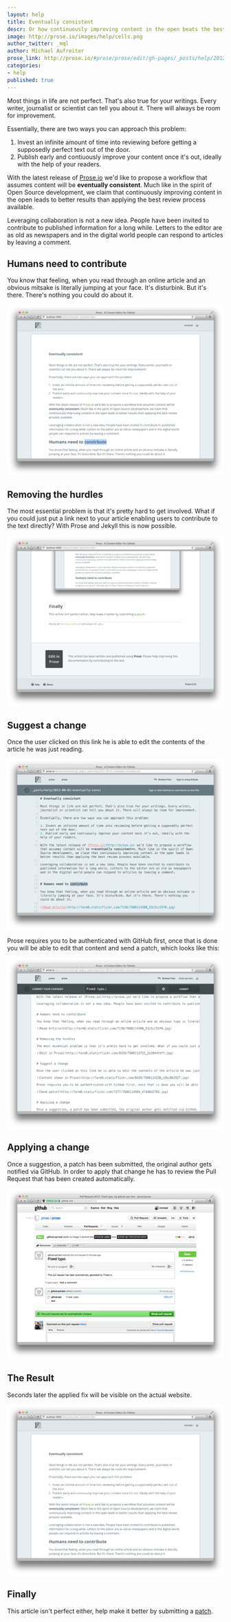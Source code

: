 ```yaml
---
layout: help
title: Eventually consistent
descr: Or how continuously improving content in the open beats the best review process.
image: http://prose.io/images/help/cells.png
author_twitter: _mql
author: Michael Aufreiter
prose_link: http://prose.io/#prose/prose/edit/gh-pages/_posts/help/2012-08-01-eventually-consistent.md
categories:
- help
published: true
---
```


Most things in life are not perfect. That's also true for your writings. Every writer, journalist or scientist can tell you about it. There will always be room for improvement.

Essentially, there are two ways you can approach this problem:

1. Invest an infinite amount of time into reviewing before getting a supposedly perfect text out of the door.
2. Publish early and contiuously improve your content once it's out, ideally with the help of your readers.

With the latest release of [Prose.io](http://prose.io) we'd like to propose a workflow that assumes content will be **eventually consistent**. Much like in the spirit of Open Source development, we claim that continuously improving content in the open leads to better results than applying the best review process available.

Leveraging collaboration is not a new idea. People have been invited to contribute to published information for a long while. Letters to the editor are as old as newspapers and in the digital world people can respond to articles by leaving a comment.


## Humans need to contribute

You know that feeling, when you read through an online article and an obvious mitsake is literally jumping at your face. It's disturbink. But it's there. There's nothing you could do about it.

![Read Article](/images/screenshots/eventually-consistent/spotting-error.png)


## Removing the hurdles

The most essential problem is that it's pretty hard to get involved. What if you could just put a link next to your article enabling users to contribute to the text directly? With Prose and Jekyll this is now possible.

![Edit in Prose](/images/screenshots/eventually-consistent/edit-in-prose.png)


## Suggest a change

Once the user clicked on this link he is able to edit the contents of the article he was just reading.

![Content shown in Prose](/images/screenshots/eventually-consistent/prose-document.png)

Prose requires you to be authenticated with GitHub first, once that is done you will be able to edit that content and send a patch, which looks like this:

![Send patch](/images/screenshots/eventually-consistent/send-patch.png)


## Applying a change

Once a suggestion, a patch has been submitted, the original author gets notified via GitHub. In order to apply that change he has to review the Pull Request that has been created automatically.

![Apply changes](/images/screenshots/eventually-consistent/apply-patch.png)

## The Result

Seconds later the applied fix will be visible on the actual website.

![Voilá](/images/screenshots/eventually-consistent/updated-website.png)


## Finally

This article isn't perfect either, help make it better by submitting a [patch](http://prose.io/#prose/prose/edit/gh-pages/_posts/help/2012-08-01-eventually-consistent.md).